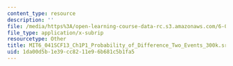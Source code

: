 ```yaml
---
content_type: resource
description: ''
file: /media/https%3A/open-learning-course-data-rc.s3.amazonaws.com/6-041sc-probabilistic-systems-analysis-and-applied-probability-fall-2013/1da00d5b1e39cc8211e96b681c5b1fa5_MIT6_041SCF13_Ch1P1_Probability_of_Difference_Two_Events_300k.srt
file_type: application/x-subrip
resourcetype: Other
title: MIT6_041SCF13_Ch1P1_Probability_of_Difference_Two_Events_300k.srt
uid: 1da00d5b-1e39-cc82-11e9-6b681c5b1fa5
---
```

